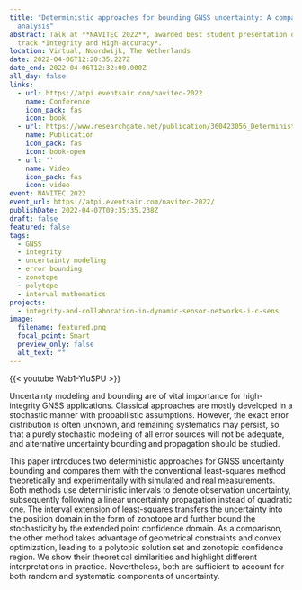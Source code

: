 ```yaml
---
title: "Deterministic approaches for bounding GNSS uncertainty: A comparative
  analysis"
abstract: Talk at **NAVITEC 2022**, awarded best student presentation of the
  track *Integrity and High-accuracy*.
location: Virtual, Noordwijk, The Netherlands
date: 2022-04-06T12:20:35.227Z
date_end: 2022-04-06T12:32:00.000Z
all_day: false
links:
  - url: https://atpi.eventsair.com/navitec-2022
    name: Conference
    icon_pack: fas
    icon: book
  - url: https://www.researchgate.net/publication/360423056_Deterministic_Approaches_for_Bounding_GNSS_Uncertainty_A_Comparative_Analysis
    name: Publication
    icon_pack: fas
    icon: book-open
  - url: ''
    name: Video
    icon_pack: fas
    icon: video
event: NAVITEC 2022
event_url: https://atpi.eventsair.com/navitec-2022/
publishDate: 2022-04-07T09:35:35.238Z
draft: false
featured: false
tags:
  - GNSS
  - integrity
  - uncertainty modeling
  - error bounding
  - zonotope
  - polytope
  - interval mathematics
projects:
  - integrity-and-collaboration-in-dynamic-sensor-networks-i-c-sens
image:
  filename: featured.png
  focal_point: Smart
  preview_only: false
  alt_text: ""
---
```

{{< youtube Wab1-YluSPU >}}



Uncertainty modeling and bounding are of vital importance for high-integrity GNSS applications. Classical approaches are mostly developed in a stochastic manner with probabilistic assumptions. However, the exact error distribution is often unknown, and remaining systematics may persist, so that a purely stochastic modeling of all error sources will not be adequate, and alternative uncertainty bounding and propagation should be studied. 

This paper introduces two deterministic approaches for GNSS uncertainty bounding and compares them with the conventional least-squares method theoretically and experimentally with simulated and real measurements. Both methods use deterministic intervals to denote observation uncertainty, subsequently following a linear uncertainty propagation instead of quadratic one. The interval extension of least-squares transfers the uncertainty into the position domain in the form of zonotope and further bound the stochasticity by the extended point confidence domain. As a comparison, the other method takes advantage of geometrical constraints and convex optimization, leading to a polytopic solution set and zonotopic confidence region. We show their theoretical similarities and highlight different interpretations in practice. Nevertheless, both are sufficient to account for both random and systematic components of uncertainty.
